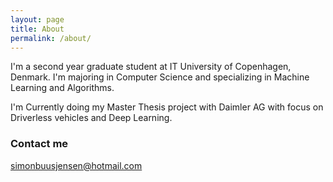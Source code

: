 ```yaml
---
layout: page
title: About
permalink: /about/
---
```


I'm a second year graduate student at IT University of Copenhagen, Denmark. I'm majoring in Computer Science and specializing in Machine Learning and Algorithms.

I'm Currently doing my Master Thesis project with Daimler AG with focus on Driverless vehicles and Deep Learning.

### Contact me

[simonbuusjensen@hotmail.com](mailto:simonbuusjensen@hotmail.com)
